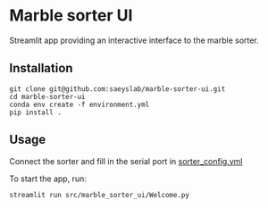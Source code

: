 # Marble sorter UI

Streamlit app providing an interactive interface to the marble sorter.

## Installation

```
git clone git@github.com:saeyslab/marble-sorter-ui.git
cd marble-sorter-ui
conda env create -f environment.yml
pip install .
```

## Usage

Connect the sorter and fill in the serial port in [sorter_config.yml](sort_config.yml)

To start the app, run:
```
streamlit run src/marble_sorter_ui/Welcome.py
```
